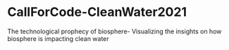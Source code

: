 # CallForCode-CleanWater2021
The technological prophecy of biosphere- Visualizing the insights on how biosphere is impacting clean water
